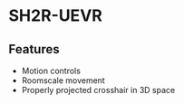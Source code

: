 # SH2R-UEVR

## Features
* Motion controls
* Roomscale movement
* Properly projected crosshair in 3D space
